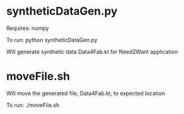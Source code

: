 # syntheticDataGen.py


Requires: numpy

To run: python syntheticDataGen.py

Will generate synthetic data Data4Fab.kt for Need2Want application 


# moveFile.sh

Will move the generated file, Data4Fab.kt, to expected location

To run: ./moveFile.sh
